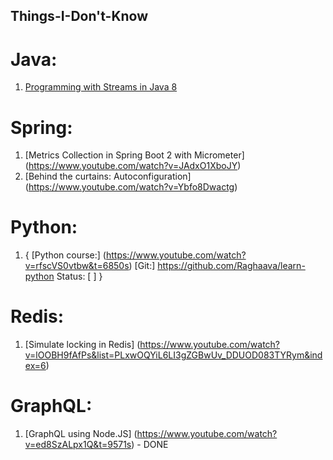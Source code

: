 ## Things-I-Don't-Know

# Java: 
  1) [Programming with Streams in Java 8](https://www.youtube.com/watch?v=rVfRDLIw_Zw)

# Spring:

  1) [Metrics Collection in Spring Boot 2 with Micrometer] (https://www.youtube.com/watch?v=JAdxO1XboJY)
  2) [Behind the curtains: Autoconfiguration] (https://www.youtube.com/watch?v=Ybfo8Dwactg)
  
# Python:
  1. {
       [Python course:] (https://www.youtube.com/watch?v=rfscVS0vtbw&t=6850s)
       [Git:] https://github.com/Raghaava/learn-python
       Status: [ ]
     }
  
# Redis:
  1) [Simulate locking in Redis] (https://www.youtube.com/watch?v=lOOBH9fAfPs&list=PLxwOQYiL6LI3gZGBwUv_DDUOD083TYRym&index=6)
  
# GraphQL:
  1) [GraphQL using Node.JS] (https://www.youtube.com/watch?v=ed8SzALpx1Q&t=9571s) - DONE
